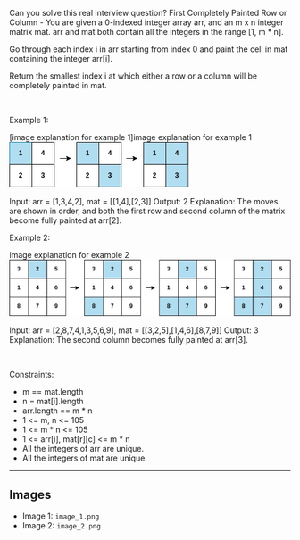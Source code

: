 Can you solve this real interview question? First Completely Painted Row or Column - You are given a 0-indexed integer array arr, and an m x n integer matrix mat. arr and mat both contain all the integers in the range [1, m * n].

Go through each index i in arr starting from index 0 and paint the cell in mat containing the integer arr[i].

Return the smallest index i at which either a row or a column will be completely painted in mat.

 

Example 1:

[image explanation for example 1]image explanation for example 1 ![Example 1](./image_1.png)


Input: arr = [1,3,4,2], mat = [[1,4],[2,3]]
Output: 2
Explanation: The moves are shown in order, and both the first row and second column of the matrix become fully painted at arr[2].


Example 2:

image explanation for example 2 ![Example 2](./image_2.png)


Input: arr = [2,8,7,4,1,3,5,6,9], mat = [[3,2,5],[1,4,6],[8,7,9]]
Output: 3
Explanation: The second column becomes fully painted at arr[3].


 

Constraints:

 * m == mat.length
 * n = mat[i].length
 * arr.length == m * n
 * 1 <= m, n <= 105
 * 1 <= m * n <= 105
 * 1 <= arr[i], mat[r][c] <= m * n
 * All the integers of arr are unique.
 * All the integers of mat are unique.

---

## Images

- Image 1: `image_1.png`
- Image 2: `image_2.png`
